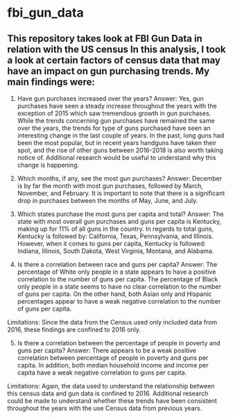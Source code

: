 # fbi_gun_data
This repository takes look at FBI Gun Data in relation with the US census 
In this analysis, I took a look at certain factors of census data that may have an impact on gun purchasing trends. My main findings were:
- 
1. Have gun purchases increased over the years? 
Answer: Yes, gun purchases have seen a steady increase throughout the years with the exception of 2015 which saw tremendous growth in gun purchases. 
While the trends concerning gun purchases have remained the same over the years, the trends for type of guns purchased have seen an interesting change 
in the last couple of years. In the past, long guns had been the most popular, but in recent years handguns have taken their spot, and the rise of 
other guns between 2016-2018 is also worth taking notice of. Additional research would be useful to understand why this change is happening.

2. Which months, if any, see the most gun purchases? 
Answer: December is by far the month with most gun purchases, followed by March, November, and February. It is important to note that there is a 
significant drop in purchases between the months of May, June, and July.

3. Which states purchase the most guns per capita and total? 
Answer: The state with most overall gun purchases and guns per capita is Kentucky, making up for 11% of all guns in the country. 
In regards to total guns, Kentucky is followed by: California, Texas, Pennsylvania, and Illinois. However, when it comes to guns per capita, 
Kentucky is followed: Indiana, Illinois, South Dakota, West Virginia, Montana, and Alabama.

4. Is there a correlation between race and guns per capita? 
Answer: The percentage of White only people in a state appears to have a positive correlation to the number of guns per capita. 
The percentage of Black only people in a state seems to have no clear correlation to the number of guns per capita. On the other hand, both Asian only 
and Hispanic percentages appear to have a weak negative correlation to the number of guns per capita.

Limitations: Since the data from the Census used only included data from 2016, these findings are confined to 2016 only.

5. Is there a correlation between the percentage of people in poverty and guns per capita? 
Answer: There appears to be a weak positive correlation between percentage of people in poverty and
guns per capita. In addition, both median household income and income per capita have a weak negative correlation to guns per capita.

Limitations: Again, the data used to understand the relationship between this census data and gun data is confined to 2016. Additional research could be made to understand whether these trends have been consistent throughout the years with the use Census data from previous years.
